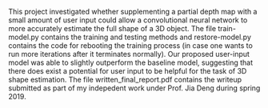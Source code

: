 This project investigated whether supplementing a partial depth map with a small amount of user input could allow a convolutional neural network to more accurately estimate the full shape of a 3D object. The file train-model.py contains the training and testing methods and restore-model.py contains the code for rebooting the training process (in case one wants to run more iterations after it terminates normally). Our proposed user-input model was able to slightly outperform the baseline model, suggesting that there does exist a potential for user input to be helpful for the task of 3D shape estimation. The file written_final_report.pdf contains the writeup submitted as part of my indepedent work under Prof. Jia Deng during spring 2019. 